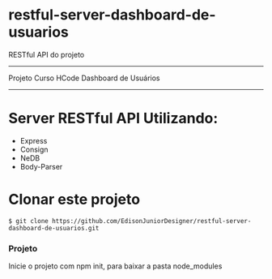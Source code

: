 # restful-server-dashboard-de-usuarios
RESTful API do projeto

---

Projeto Curso HCode Dashboard de Usuários

---

# Server RESTful API Utilizando:
- Express
- Consign
- NeDB
- Body-Parser

# Clonar este projeto

```
$ git clone https://github.com/EdisonJuniorDesigner/restful-server-dashboard-de-usuarios.git
```

### Projeto

Inicie o projeto com npm init, para baixar a pasta node_modules
